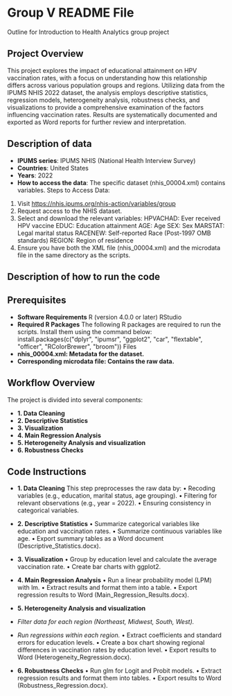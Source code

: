 # Group V README File
Outline for Introduction to Health Analytics group project

## Project Overview
This project explores the impact of educational attainment on HPV vaccination rates, with a focus on understanding how this relationship differs across various population groups and  regions. Utilizing data from the IPUMS NHIS 2022 dataset, the analysis employs descriptive statistics, regression models, heterogeneity analysis, robustness checks, and visualizations to provide a comprehensive examination of the factors influencing vaccination rates. Results are systematically documented and exported as Word reports for further review and interpretation.

## Description of data
- **IPUMS series**: IPUMS NHIS (National Health Interview Survey)
- **Countries**: United States
- **Years**: 2022
- **How to access the data**: The specific dataset (nhis_00004.xml) contains variables.
Steps to Access Data:
1.	Visit https://nhis.ipums.org/nhis-action/variables/group
2.	Request access to the NHIS dataset.
3.	Select and download the relevant variables:
HPVACHAD: Ever received HPV vaccine
EDUC: Education attainment
AGE: Age
SEX: Sex
MARSTAT: Legal marital status
RACENEW: Self-reported Race (Post-1997 OMB standards)
REGION: Region of residence
4.	Ensure you have both the XML file (nhis_00004.xml) and the microdata file in the same directory as the scripts.

## Description of how to run the code
## Prerequisites
- **Software Requirements**
R (version 4.0.0 or later)
RStudio 
- **Required R Packages**
The following R packages are required to run the scripts. Install them using the command below:
install.packages(c("dplyr", "ipumsr", "ggplot2", "car", "flextable", "officer", "RColorBrewer", "broom"))
Files
- **nhis_00004.xml: Metadata for the dataset.**
- **Corresponding microdata file: Contains the raw data.**

## Workflow Overview
The project is divided into several components:
- **1.	Data Cleaning**
- **2.	Descriptive Statistics**
- **3.	Visualization**
- **4.	Main Regression Analysis**
- **5.	Heterogeneity Analysis and visualization**
- **6.	Robustness Checks**

## Code Instructions
- **1.	Data Cleaning**
This step preprocesses the raw data by:
•	Recoding variables (e.g., education, marital status, age grouping).
•	Filtering for relevant observations (e.g., year = 2022).
•	Ensuring consistency in categorical variables.

- **2.	Descriptive Statistics**
•	Summarize categorical variables like education and vaccination rates.
•	Summarize continuous variables like age.
•	Export summary tables as a Word document (Descriptive_Statistics.docx).


- **3.	Visualization**
•	Group by education level and calculate the average vaccination rate.
•	Create bar charts with ggplot2.


- **4.	Main Regression Analysis**
•	Run a linear probability model (LPM) with lm.
•	Extract results and format them into a table.
•	Export regression results to Word (Main_Regression_Results.docx).


- **5.	Heterogeneity Analysis and visualization**
- *Filter data for each region (Northeast, Midwest, South, West).*
- *Run regressions within each region.*
•	Extract coefficients and standard errors for education levels.
•	Create a box chart showing regional differences in vaccination rates by education level.
•	Export results to Word (Heterogeneity_Regression.docx).


- **6.	Robustness Checks**
•	Run glm for Logit and Probit models.
•	Extract regression results and format them into tables.
•	Export results to Word (Robustness_Regression.docx).






